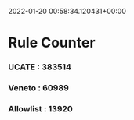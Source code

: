 2022-01-20 00:58:34.120431+00:00
# Rule Counter 
 ### UCATE : 383514

 ### Veneto : 60989

 ### Allowlist : 13920